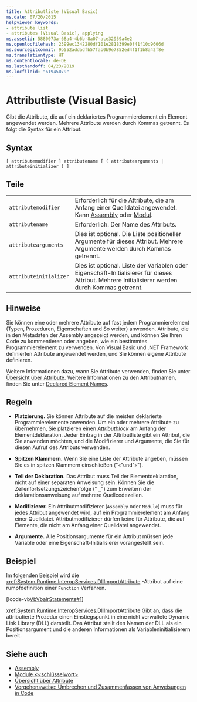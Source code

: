 ```yaml
---
title: Attributliste (Visual Basic)
ms.date: 07/20/2015
helpviewer_keywords:
- attribute list
- attributes [Visual Basic], applying
ms.assetid: 5880073a-68a4-4b6b-8a07-ace32959a4e2
ms.openlocfilehash: 2399ec1342280df101e2818399e0f41f10d9606d
ms.sourcegitcommit: 9b552addadfb57fab0b9e7852ed4f1f1b8a42f8e
ms.translationtype: HT
ms.contentlocale: de-DE
ms.lasthandoff: 04/23/2019
ms.locfileid: "61945079"
---
```

# <a name="attribute-list-visual-basic"></a>Attributliste (Visual Basic)
Gibt die Attribute, die auf ein deklariertes Programmierelement ein Element angewendet werden. Mehrere Attribute werden durch Kommas getrennt. Es folgt die Syntax für ein Attribut.  
  
## <a name="syntax"></a>Syntax  
  
```  
[ attributemodifier ] attributename [ ( attributearguments | attributeinitializer ) ]  
```  
  
## <a name="parts"></a>Teile  
|||
|---|---|
|`attributemodifier`|Erforderlich für die Attribute, die am Anfang einer Quelldatei angewendet. Kann [Assembly](../../../visual-basic/language-reference/modifiers/assembly.md) oder [Modul](../../../visual-basic/language-reference/modifiers/module-keyword.md).|
|`attributename`| Erforderlich. Der Name des Attributs.|
|`attributearguments`|Dies ist optional. Die Liste positioneller Argumente für dieses Attribut. Mehrere Argumente werden durch Kommas getrennt.|
|`attributeinitializer`|Dies ist optional. Liste der Variablen oder Eigenschaft-Initialisierer für dieses Attribut. Mehrere Initialisierer werden durch Kommas getrennt.|
  
## <a name="remarks"></a>Hinweise  
 Sie können eine oder mehrere Attribute auf fast jedem Programmierelement (Typen, Prozeduren, Eigenschaften und So weiter) anwenden. Attribute, die in den Metadaten der Assembly angezeigt werden, und können Sie Ihren Code zu kommentieren oder angeben, wie ein bestimmtes Programmierelement zu verwenden. Von Visual Basic und .NET Framework definierten Attribute angewendet werden, und Sie können eigene Attribute definieren.  

 Weitere Informationen dazu, wann Sie Attribute verwenden, finden Sie unter [Übersicht über Attribute](../../../visual-basic/programming-guide/concepts/attributes/index.md). Weitere Informationen zu den Attributnamen, finden Sie unter [Declared Element Names](../../../visual-basic/programming-guide/language-features/declared-elements/declared-element-names.md).  
  
## <a name="rules"></a>Regeln  
  
- **Platzierung.** Sie können Attribute auf die meisten deklarierte Programmierelemente anwenden. Um ein oder mehrere Attribute zu übernehmen, Sie platzieren einen *Attributblock* am Anfang der Elementdeklaration. Jeder Eintrag in der Attributliste gibt ein Attribut, die Sie anwenden möchten, und die Modifizierer und Argumente, die Sie für diesen Aufruf des Attributs verwenden.  
  
- **Spitzen Klammern.** Wenn Sie eine Liste der Attribute angeben, müssen Sie es in spitzen Klammern einschließen ("`<`"und"`>`").  
  
- **Teil der Deklaration.** Das Attribut muss Teil der Elementdeklaration, nicht auf einer separaten Anweisung sein. Können Sie die Zeilenfortsetzungszeichenfolge (" `_`") zum Erweitern der deklarationsanweisung auf mehrere Quellcodezeilen.  
  
- **Modifizierer.** Ein Attributmodifizierer (`Assembly` oder `Module`) muss für jedes Attribut angewendet wird, auf ein Programmierelement am Anfang einer Quelldatei. Attributmodifizierer dürfen keine für Attribute, die auf Elemente, die nicht am Anfang einer Quelldatei angewendet.  
  
- **Argumente.** Alle Positionsargumente für ein Attribut müssen jede Variable oder eine Eigenschaft-Initialisierer vorangestellt sein.  
  
## <a name="example"></a>Beispiel  
 Im folgenden Beispiel wird die <xref:System.Runtime.InteropServices.DllImportAttribute> -Attribut auf eine rumpfdefinition einer `Function` Verfahren.  
  
 [!code-vb[VbVbalrStatements#1](~/samples/snippets/visualbasic/VS_Snippets_VBCSharp/VbVbalrStatements/VB/Class1.vb#1)]  
  
 <xref:System.Runtime.InteropServices.DllImportAttribute> Gibt an, dass die attributierte Prozedur einen Einstiegspunkt in eine nicht verwaltete Dynamic Link Library (DLL) darstellt. Das Attribut stellt den Namen der DLL als ein Positionsargument und die anderen Informationen als Variableninitialisierern bereit.  
  
## <a name="see-also"></a>Siehe auch

- [Assembly](../../../visual-basic/language-reference/modifiers/assembly.md)
- [Module \<<schlüsselwort>](../../../visual-basic/language-reference/modifiers/module-keyword.md)
- [Übersicht über Attribute](../../../visual-basic/programming-guide/concepts/attributes/index.md)
- [Vorgehensweise: Umbrechen und Zusammenfassen von Anweisungen in Code](../../../visual-basic/programming-guide/program-structure/how-to-break-and-combine-statements-in-code.md)
